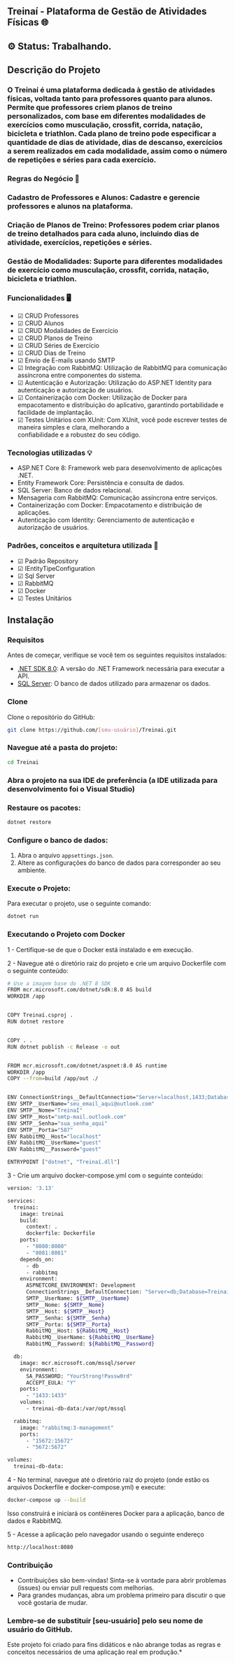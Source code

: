 ## Treinaí - Plataforma de Gestão de Atividades Físicas 🌐

## ⚙️ Status: Trabalhando.

## Descrição do Projeto

### O Treinaí é uma plataforma dedicada à gestão de atividades físicas, voltada tanto para professores quanto para alunos. Permite que professores criem planos de treino personalizados, com base em diferentes modalidades de exercícios como musculação, crossfit, corrida, natação, bicicleta e triathlon. Cada plano de treino pode especificar a quantidade de dias de atividade, dias de descanso, exercícios a serem realizados em cada modalidade, assim como o número de repetições e séries para cada exercício.

### Regras do Negócio  📏

### Cadastro de Professores e Alunos: Cadastre e gerencie professores e alunos na plataforma.

### Criação de Planos de Treino: Professores podem criar planos de treino detalhados para cada aluno, incluindo dias de atividade, exercícios, repetições e séries.

### Gestão de Modalidades: Suporte para diferentes modalidades de exercício como musculação, crossfit, corrida, natação, bicicleta e triathlon.


### Funcionalidades 🖥️ 


 - ☑ CRUD Professores
 - ☑ CRUD Alunos
 - ☑ CRUD Modalidades de Exercício
 - ☑ CRUD Planos de Treino
 - ☑ CRUD Séries de Exercício
 - ☑ CRUD Dias de Treino
 - ☑ Envio de E-mails usando SMTP
 - ☑ Integração com RabbitMQ: Utilização de RabbitMQ para comunicação assíncrona entre componentes do sistema.
 - ☑ Autenticação e Autorização: Utilização do ASP.NET Identity para autenticação e autorização de usuários.
 - ☑ Containerização com Docker: Utilização de Docker para empacotamento e distribuição do aplicativo, garantindo 
      portabilidade e facilidade de implantação.
 - ☑ Testes Unitários com XUnit:  Com XUnit, você pode escrever testes de maneira simples e clara, melhorando a    
      confiabilidade e a robustez do seu código.
  

### Tecnologias utilizadas 💡


 - ASP.NET Core 8: Framework web para desenvolvimento de aplicações .NET.
 - Entity Framework Core: Persistência e consulta de dados.
 - SQL Server: Banco de dados relacional.
 - Mensageria com RabbitMQ: Comunicação assíncrona entre serviços.
 - Containerização com Docker: Empacotamento e distribuição de aplicações.
 - Autenticação com Identity: Gerenciamento de autenticação e autorização de usuários.
   

### Padrões, conceitos e arquitetura utilizada 📂


- ☑ Padrão Repository
- ☑ IEntityTipeConfiguration 
- ☑ Sql Server 
- ☑ RabbitMQ
- ☑ Docker
- ☑ Testes Unitários

 
## Instalação

### Requisitos

Antes de começar, verifique se você tem os seguintes requisitos instalados:

- [.NET SDK 8.0](https://dotnet.microsoft.com/download/dotnet/8.0): A versão do .NET Framework necessária para executar a API.
- [SQL Server](https://www.microsoft.com/en-us/sql-server): O banco de dados utilizado para armazenar os dados.

### Clone

Clone o repositório do GitHub:

```bash
git clone https://github.com/[seu-usuário]/Treinai.git
```

### Navegue até a pasta do projeto:

```bash
cd Treinai
```

### Abra o projeto na sua IDE de preferência (a IDE utilizada para desenvolvimento foi o Visual Studio)

### Restaure os pacotes:

```bash
dotnet restore
```

### Configure o banco de dados:

1. Abra o arquivo `appsettings.json`.
2. Altere as configurações do banco de dados para corresponder ao seu ambiente.

### Execute o Projeto:

Para executar o projeto, use o seguinte comando:

```bash
dotnet run
```

### Executando o Projeto com Docker

1 - Certifique-se de que o Docker está instalado e em execução.

2 - Navegue até o diretório raiz do projeto e crie um arquivo Dockerfile com o seguinte conteúdo:

```bash
# Use a imagem base do .NET 8 SDK
FROM mcr.microsoft.com/dotnet/sdk:8.0 AS build
WORKDIR /app


COPY Treinaí.csproj .
RUN dotnet restore


COPY . .
RUN dotnet publish -c Release -o out


FROM mcr.microsoft.com/dotnet/aspnet:8.0 AS runtime
WORKDIR /app
COPY --from=build /app/out ./


ENV ConnectionStrings__DefaultConnection="Server=localhost,1433;Database=Treinai;User ID=sa;Password=1q2w3e4r@$;Trusted_Connection=False;TrustServerCertificate=True"
ENV SMTP__UserName="seu_email_aqui@outlook.com"
ENV SMTP__Nome="TreinaÍ"
ENV SMTP__Host="smtp-mail.outlook.com"
ENV SMTP__Senha="sua_senha_aqui"
ENV SMTP__Porta="587"
ENV RabbitMQ__Host="localhost"
ENV RabbitMQ__UserName="guest"
ENV RabbitMQ__Password="guest"

ENTRYPOINT ["dotnet", "Treinaí.dll"]
```

3 - Crie um arquivo docker-compose.yml com o seguinte conteúdo:

```bash
version: '3.13'

services:
  treinai:
    image: treinai
    build:
      context: .
      dockerfile: Dockerfile
    ports:
      - "8080:8080"
      - "8081:8081"
    depends_on:
      - db
      - rabbitmq
    environment:
      ASPNETCORE_ENVIRONMENT: Development
      ConnectionStrings__DefaultConnection: "Server=db;Database=Treinai;User=sa;Password=YourStrong!Passw0rd;"
      SMTP__UserName: ${SMTP__UserName}
      SMTP__Nome: ${SMTP__Nome}
      SMTP__Host: ${SMTP__Host}
      SMTP__Senha: ${SMTP__Senha}
      SMTP__Porta: ${SMTP__Porta}
      RabbitMQ__Host: ${RabbitMQ__Host}
      RabbitMQ__UserName: ${RabbitMQ__UserName}
      RabbitMQ__Password: ${RabbitMQ__Password}

  db:
    image: mcr.microsoft.com/mssql/server
    environment:
      SA_PASSWORD: "YourStrong!Passw0rd"
      ACCEPT_EULA: "Y"
    ports:
      - "1433:1433"
    volumes:
      - treinai-db-data:/var/opt/mssql

  rabbitmq:
    image: "rabbitmq:3-management"
    ports:
      - "15672:15672"
      - "5672:5672"

volumes:
  treinai-db-data:
```

4 - No terminal, navegue até o diretório raiz do projeto (onde estão os arquivos Dockerfile e docker-compose.yml) e execute:

```bash
docker-compose up --build
```

Isso construirá e iniciará os contêineres Docker para a aplicação, banco de dados e RabbitMQ.

5 - Acesse a aplicação pelo navegador usando o seguinte endereço

```bash
http://localhost:8080
```

### Contribuição

- Contribuições são bem-vindas! Sinta-se à vontade para abrir problemas (issues) ou enviar pull requests com melhorias.
- Para grandes mudanças, abra um problema primeiro para discutir o que você gostaria de mudar.

### Lembre-se de substituir [seu-usuário] pelo seu nome de usuário do GitHub.

Este projeto foi criado para fins didáticos e não abrange todas as regras e conceitos necessários de uma aplicação real em produção.*
